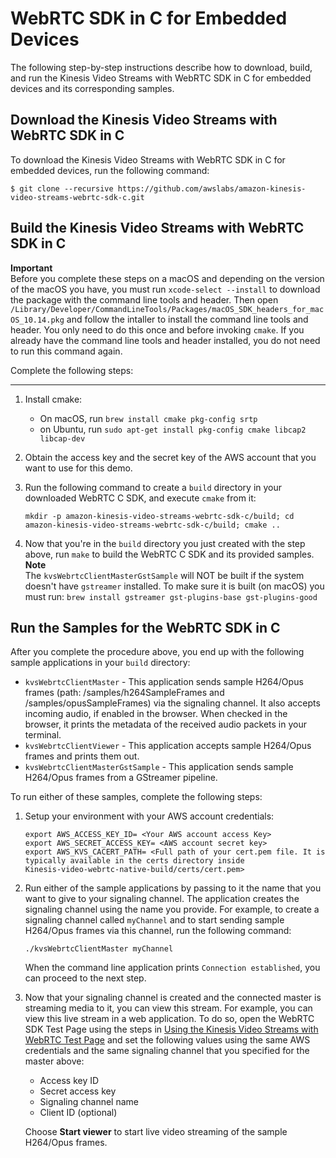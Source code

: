 # WebRTC SDK in C for Embedded Devices<a name="kvswebrtc-sdk-c"></a>

The following step\-by\-step instructions describe how to download, build, and run the Kinesis Video Streams with WebRTC SDK in C for embedded devices and its corresponding samples\.

## Download the Kinesis Video Streams with WebRTC SDK in C<a name="gs-download-sdk"></a>

To download the Kinesis Video Streams with WebRTC SDK in C for embedded devices, run the following command:

```
$ git clone --recursive https://github.com/awslabs/amazon-kinesis-video-streams-webrtc-sdk-c.git
```

## Build the Kinesis Video Streams with WebRTC SDK in C<a name="gs-build-sdk"></a>

**Important**  
Before you complete these steps on a macOS and depending on the version of the macOS you have, you must run `xcode-select --install` to download the package with the command line tools and header\. Then open `/Library/Developer/CommandLineTools/Packages/macOS_SDK_headers_for_macOS_10.14.pkg` and follow the intaller to install the command line tools and header\. You only need to do this once and before invoking `cmake`\. If you already have the command line tools and header installed, you do not need to run this command again\.

Complete the following steps:

****

1. Install cmake:
   + On macOS, run `brew install cmake pkg-config srtp` 
   + on Ubuntu, run `sudo apt-get install pkg-config cmake libcap2 libcap-dev`

1. Obtain the access key and the secret key of the AWS account that you want to use for this demo\.

1. Run the following command to create a `build` directory in your downloaded WebRTC C SDK, and execute `cmake` from it:

   ```
   mkdir -p amazon-kinesis-video-streams-webrtc-sdk-c/build; cd amazon-kinesis-video-streams-webrtc-sdk-c/build; cmake ..
   ```

1. Now that you're in the `build` directory you just created with the step above, run `make` to build the WebRTC C SDK and its provided samples\.
**Note**  
 The `kvsWebrtcClientMasterGstSample` will NOT be built if the system doesn't have `gstreamer` installed\. To make sure it is built \(on macOS\) you must run: `brew install gstreamer gst-plugins-base gst-plugins-good` 

## Run the Samples for the WebRTC SDK in C<a name="gs-run-c-sample"></a>

After you complete the procedure above, you end up with the following sample applications in your `build` directory:
+ `kvsWebrtcClientMaster` \- This application sends sample H264/Opus frames \(path: /samples/h264SampleFrames and /samples/opusSampleFrames\) via the signaling channel\. It also accepts incoming audio, if enabled in the browser\. When checked in the browser, it prints the metadata of the received audio packets in your terminal\.
+ `kvsWebrtcClientViewer` \- This application accepts sample H264/Opus frames and prints them out\. 
+ `kvsWebrtcClientMasterGstSample` \- This application sends sample H264/Opus frames from a GStreamer pipeline\.

To run either of these samples, complete the following steps:

1. Setup your environment with your AWS account credentials:

   ```
   export AWS_ACCESS_KEY_ID= <Your AWS account access Key>
   export AWS_SECRET_ACCESS_KEY= <AWS account secret key>
   export AWS_KVS_CACERT_PATH= <Full path of your cert.pem file. It is typically available in the certs directory inside
   Kinesis-video-webrtc-native-build/certs/cert.pem>
   ```

1. Run either of the sample applications by passing to it the name that you want to give to your signaling channel\. The application creates the signaling channel using the name you provide\. For example, to create a signaling channel called `myChannel` and to start sending sample H264/Opus frames via this channel, run the following command: 

   ```
   ./kvsWebrtcClientMaster myChannel
   ```

   When the command line application prints `Connection established`, you can proceed to the next step\.

1. Now that your signaling channel is created and the connected master is streaming media to it, you can view this stream\. For example, you can view this live stream in a web application\. To do so, open the WebRTC SDK Test Page using the steps in [Using the Kinesis Video Streams with WebRTC Test Page](kvswebrtc-sdk-js.md#build-sdk-js) and set the following values using the same AWS credentials and the same signaling channel that you specified for the master above:
   + Access key ID
   + Secret access key
   + Signaling channel name
   + Client ID \(optional\)

   Choose **Start viewer** to start live video streaming of the sample H264/Opus frames\.
